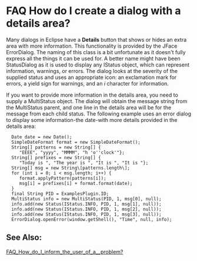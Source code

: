 

FAQ How do I create a dialog with a details area?
=================================================

Many dialogs in Eclipse have a **Details** button that shows or hides an extra area with more information. This functionality is provided by the JFace ErrorDialog. The naming of this class is a bit unfortunate as it doesn't fully express all the things it can be used for. A better name might have been StatusDialog as it is used to display any IStatus object, which can represent information, warnings, or errors. The dialog looks at the severity of the supplied status and uses an appropriate icon: an exclamation mark for errors, a yield sign for warnings, and an _i_ character for information.

  

If you want to provide more information in the details area, you need to supply a MultiStatus object. The dialog will obtain the message string from the MultiStatus parent, and one line in the details area will be for the message from each child status. The following example uses an error dialog to display some information-the date-with more details provided in the details area:

      Date date = new Date();
      SimpleDateFormat format = new SimpleDateFormat();
      String[] patterns = new String[] {
         "EEEE", "yyyy", "MMMM", "h 'o''clock'"};
      String[] prefixes = new String[] {
         "Today is ", "The year is ", "It is ", "It is "};
      String[] msg = new String\[patterns.length\];
      for (int i = 0; i < msg.length; i++) {
         format.applyPattern(patterns[i]);
         msg[i] = prefixes[i] + format.format(date);
      }
      final String PID = ExamplesPlugin.ID;
      MultiStatus info = new MultiStatus(PID, 1, msg[0], null);
      info.add(new Status(IStatus.INFO, PID, 1, msg[1], null));
      info.add(new Status(IStatus.INFO, PID, 1, msg[2], null));
      info.add(new Status(IStatus.INFO, PID, 1, msg[3], null));
      ErrorDialog.openError(window.getShell(), "Time", null, info);

  

  

See Also:
---------

[FAQ\_How\_do\_I\_inform\_the\_user\_of\_a__problem?](./FAQ_How_do_I_inform_the_user_of_a_problem.md "FAQ How do I inform the user of a problem?")

